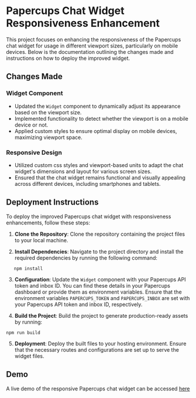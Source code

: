 # Papercups Chat Widget Responsiveness Enhancement

This project focuses on enhancing the responsiveness of the Papercups chat widget for usage in different viewport sizes, particularly on mobile devices. Below is the documentation outlining the changes made and instructions on how to deploy the improved widget.

## Changes Made

### Widget Component
- Updated the `Widget` component to dynamically adjust its appearance based on the viewport size.
- Implemented functionality to detect whether the viewport is on a mobile device or not.
- Applied custom styles to ensure optimal display on mobile devices, maximizing viewport space.

### Responsive Design
- Utilized custom css styles and viewport-based units to adapt the chat widget's dimensions and layout for various screen sizes.
- Ensured that the chat widget remains functional and visually appealing across different devices, including smartphones and tablets.

## Deployment Instructions

To deploy the improved Papercups chat widget with responsiveness enhancements, follow these steps:

1. **Clone the Repository**: Clone the repository containing the project files to your local machine.

2. **Install Dependencies**: Navigate to the project directory and install the required dependencies by running the following command: 
```
   npm install
```

3. **Configuration**: Update the `Widget` component with your Papercups API token and inbox ID. You can find these details in your Papercups dashboard or provide them as environment variables. Ensure that the environment variables `PAPERCUPS_TOKEN` and `PAPERCUPS_INBOX` are set with your Papercups API token and inbox ID, respectively.

4. **Build the Project**: Build the project to generate production-ready assets by running: 
```
npm run build
```
5. **Deployment**: Deploy the built files to your hosting environment. Ensure that the necessary routes and configurations are set up to serve the widget files.


## Demo

A live demo of the responsive Papercups chat widget can be accessed [here](https://papercups-inhotel.netlify.app/)